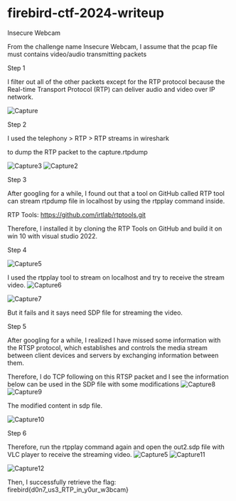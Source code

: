 # firebird-ctf-2024-writeup

 Insecure Webcam

From the challenge name Insecure Webcam, I assume that the pcap file must contains video/audio transmitting packets 

Step 1 

I filter out all of the other packets except for the RTP protocol because the Real-time Transport Protocol (RTP) can deliver audio and video over IP network. 

![Capture](https://github.com/EvanLeung1917/firebird-ctf-2024-writeup/assets/128569165/52468f97-7816-4376-bb7b-d5667195888d)

Step 2  

I used the telephony > RTP > RTP streams in wireshark 

to dump the RTP packet to the capture.rtpdump  


![Capture3](https://github.com/EvanLeung1917/firebird-ctf-2024-writeup/assets/128569165/94da7ada-33eb-4724-b16f-bdd9438f8354)
![Capture2](https://github.com/EvanLeung1917/firebird-ctf-2024-writeup/assets/128569165/3fe5b5b0-bc6e-4600-8962-f2132f84112f)



Step 3 

After googling for a while, I found out that a tool on GitHub called RTP tool can stream rtpdump file in localhost by using the rtpplay command inside. 

 

RTP Tools: https://github.com/irtlab/rtptools.git 

 

Therefore, I installed it by cloning the RTP Tools on GitHub and build it on win 10 with visual studio 2022. 


Step 4 


![Capture5](https://github.com/EvanLeung1917/firebird-ctf-2024-writeup/assets/128569165/87f6bd03-b176-4d88-b17a-92942722044f)

I used the rtpplay tool to stream on localhost and try to receive the stream video.
![Capture6](https://github.com/EvanLeung1917/firebird-ctf-2024-writeup/assets/128569165/140b6785-fdfe-4480-9a07-5769e0800402)

![Capture7](https://github.com/EvanLeung1917/firebird-ctf-2024-writeup/assets/128569165/c95cd384-b0ec-4549-8389-c57385f52148)

But it fails and it says need SDP file for streaming the video. 


Step 5 

After googling for a while, I realized I have missed some information with the RTSP protocol, which establishes and controls the media stream between client devices and servers by exchanging information between them. 

 

Therefore, I do TCP following on this RTSP packet and I see the information below can be used in the SDP file with some modifications 
![Capture8](https://github.com/EvanLeung1917/firebird-ctf-2024-writeup/assets/128569165/94162e99-fe7d-45e4-aac5-8326824969ac)
![Capture9](https://github.com/EvanLeung1917/firebird-ctf-2024-writeup/assets/128569165/9d5465fb-4627-4c4e-bede-af15166b865c)


The modified content in sdp file. 

![Capture10](https://github.com/EvanLeung1917/firebird-ctf-2024-writeup/assets/128569165/06783cbc-b0f3-432f-bee0-56ae7a902c55)

Step 6 

Therefore, run the rtpplay command again and open the out2.sdp file with VLC player to receive the streaming video. 
![Capture5](https://github.com/EvanLeung1917/firebird-ctf-2024-writeup/assets/128569165/f8316292-ba89-4cfd-8f51-d372bcdbe652)
![Capture11](https://github.com/EvanLeung1917/firebird-ctf-2024-writeup/assets/128569165/56aa7365-d884-49ab-a386-014146058bef)

![Capture12](https://github.com/EvanLeung1917/firebird-ctf-2024-writeup/assets/128569165/a2eb3917-279e-4c3b-a698-78c1fe5a0905)


Then, I successfully retrieve the flag: 
firebird{d0n7_us3_RTP_in_y0ur_w3bcam} 


